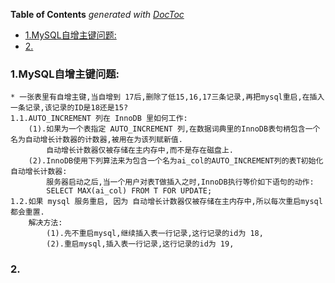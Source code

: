 <!-- START doctoc generated TOC please keep comment here to allow auto update -->
<!-- DON'T EDIT THIS SECTION, INSTEAD RE-RUN doctoc TO UPDATE -->
**Table of Contents**  *generated with [DocToc](https://github.com/thlorenz/doctoc)*

- [1.MySQL自增主键问题:](#1mysql%E8%87%AA%E5%A2%9E%E4%B8%BB%E9%94%AE%E9%97%AE%E9%A2%98)
- [2.](#2)

<!-- END doctoc generated TOC please keep comment here to allow auto update -->

### 1.MySQL自增主键问题:
    * 一张表里有自增主键,当自增到 17后,删除了低15,16,17三条记录,再把mysql重启,在插入一条记录,该记录的ID是18还是15?
	1.1.AUTO_INCREMENT 列在 InnoDB 里如何工作:
		(1).如果为一个表指定 AUTO_INCREMENT 列,在数据词典里的InnoDB表句柄包含一个名为自动增长计数器的计数器,被用在为该列赋新值.
			自动增长计数器仅被存储在主内存中,而不是存在磁盘上.
		(2).InnoDB使用下列算法来为包含一个名为ai_col的AUTO_INCREMENT列的表T初始化自动增长计数器:
			服务器启动之后,当一个用户对表T做插入之时,InnoDB执行等价如下语句的动作:
			SELECT MAX(ai_col) FROM T FOR UPDATE;
	1.2.如果 mysql 服务重启, 因为 自动增长计数器仅被存储在主内存中,所以每次重启mysql都会重置.
		解决方法:
			(1).先不重启mysql,继续插入表一行记录,这行记录的id为 18,
			(2).重启mysql,插入表一行记录,这行记录的id为 19,

### 2.




